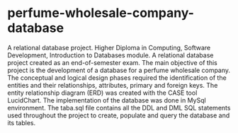 # perfume-wholesale-company-database
A relational database project.
Higher Diploma in Computing, Software Development, Introduction to Databases module. A relational database project created as an end-of-semester exam. 
The main objective of this project is the development of a database for a perfume wholesale company.
The conceptual and logical design phases required the identification of the entities and their relationships, attributes, primary and foreign keys.
The entity relationship diagram (ERD) was created with the CASE tool LucidChart. 
The implementation of the database was done in MySql environment. The taba.sql file contains all the DDL and DML SQL statements used throughout the project to create, populate and query the database and its tables. 

